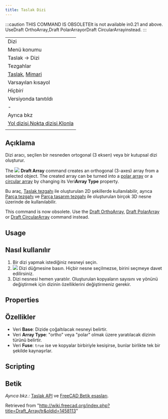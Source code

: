 ```yaml
---
title: Taslak Dizi
---
```

:::caution
THIS COMMAND IS OBSOLETEIt is not available in0.21 and above. UseDraft OrthoArray,Draft PolarArrayorDraft CircularArrayinstead.
:::

|  |
| --- |
| Dizi |
| Menü konumu |
| Taslak → Dizi |
| Tezgahlar |
| [Taslak](/Draft_Workbench/tr "Draft Workbench/tr"), [Mimari](/Arch_Workbench/tr "Arch Workbench/tr") |
| Varsayılan kısayol |
| *Hiçbiri* |
| Versiyonda tanıtıldı |
| - |
| Ayrıca bkz |
| [Yol dizisi](/Draft_PathArray/tr "Draft PathArray/tr"),[Nokta dizisi](/Draft_PointArray/tr "Draft PointArray/tr"),[Klonla](/Draft_Clone/tr "Draft Clone/tr") |
|  |

## Açıklama

Dizi aracı, seçilen bir nesneden ortogonal (3 eksen) veya bir kutupsal dizi oluşturur.

The ![](/images/Draft_Array.svg) **Draft Array** command creates an orthogonal (3-axes) array from a selected object. The created array can be turned into a [polar array](/Draft_PolarArray "Draft PolarArray") or a [circular array](/Draft_CircularArray "Draft CircularArray") by changing its Veri**Array Type** property.

Bu araç, [Taslak tezgahı](/Draft_Workbench/tr "Draft Workbench/tr") ile oluşturulan 2D şekillerde kullanılabilir, ayrıca [Parça tezgahı](/Part_Workbench/tr "Part Workbench/tr") ve [Parça tasarım tezgahı](/PartDesign_Workbench/tr "PartDesign Workbench/tr") ile oluşturulan birçok 3D nesne üzerinde de kullanılabilir.

This command is now obsolete. Use the [Draft OrthoArray](/Draft_OrthoArray "Draft OrthoArray"), [Draft PolarArray](/Draft_PolarArray "Draft PolarArray") or [Draft CircularArray](/Draft_CircularArray "Draft CircularArray") command instead.

## Usage

## Nasıl kullanılır

1. Bir dizi yapmak istediğiniz nesneyi seçin.
2. ![](/images/Draft_Array.svg) Dizi düğmesine basın. Hiçbir nesne seçilmezse, birini seçmeye davet edilirsiniz.
3. Dizi nesnesi hemen yaratılır. Oluşturulan kopyaların sayısını ve yönünü değiştirmek için dizinin özelliklerini değiştirmeniz gerekir.

## Properties

## Özellikler

* Veri **Base**: Dizide çoğaltılacak nesneyi belirtir.
* Veri **Array Type**: "ortho" veya "polar" olmak üzere yaratılacak dizinin türünü belirtir.
* Veri **Fuse**: `true` ise ve kopyalar birbiriyle kesişirse, bunlar birlikte tek bir şekilde kaynaşırlar.

## Scripting

## Betik

*Ayrıca bkz.:* [Taslak API](/Draft_API/tr "Draft API/tr") ve [FreeCAD Betik esasları](/FreeCAD_Scripting_Basics/tr "FreeCAD Scripting Basics/tr").

Retrieved from "<http://wiki.freecad.org/index.php?title=Draft_Array/tr&oldid=1458113>"